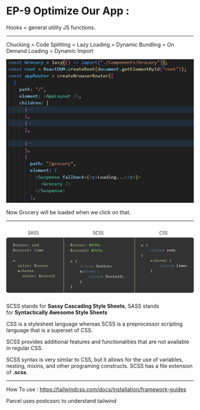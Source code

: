 # EP-9 Optimize Our App :

Hooks = general utility JS functions.

---

Chucking = Code Splitting = Lazy Loading = Dynamic Bundling = On Demand Loading = Dynamic Import

![alt text](image.png)

Now Grocery will be loaded when we click on that.

---

![alt text](image-1.png)

SCSS stands for **Sassy Cascading Style Sheets**,
SASS stands for **Syntactically Awesome Style Sheets**

CSS is a stylesheet language whereas SCSS is a preprocessor scripting language that is a superset of CSS.

SCSS provides additional features and functionalities that are not available in regular CSS.

SCSS syntax is very similar to CSS, but it allows for the use of variables, nesting, mixins, and other programing constructs. SCSS has a file extension of **.scss**.

---

How To use : https://tailwindcss.com/docs/installation/framework-guides

Parcel uses postcssrc to understand tailwind
